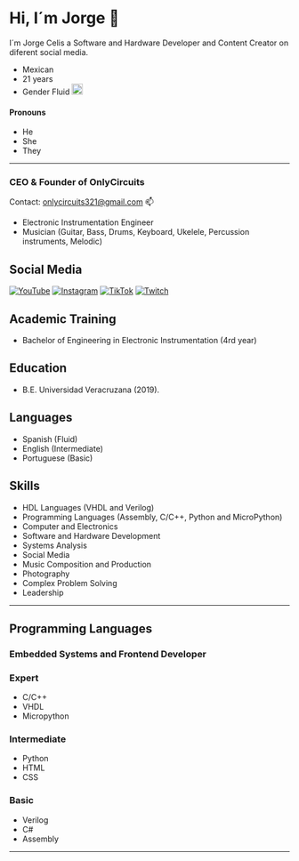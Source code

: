 # Hi, I´m Jorge :guitar:

I´m Jorge Celis a Software and Hardware Developer and Content Creator on diferent social media.
- Mexican 
- 21 years
- Gender Fluid <img src= "https://github.com/joypixels/pride-emoji-flags/blob/master/png/gender-fluid-flag.png?raw=true" width= "20px">
#### Pronouns 
- He
- She
- They

<hr>

### CEO & Founder of OnlyCircuits

Contact: onlycircuits321@gmail.com :mailbox:

- Electronic Instrumentation Engineer
- Musician (Guitar, Bass, Drums, Keyboard, Ukelele, Percussion instruments, Melodic)
## Social Media

[<img src='https://img.shields.io/youtube/channel/subscribers/UC2dgur8_ip1ran6Svu5eWwQ?color=19A9FF&label=YouTube&style=flat-square' alt='YouTube'>](https://www.youtube.com/channel/UC2dgur8_ip1ran6Svu5eWwQ) [<img src='https://img.shields.io/badge/Instagram-%40only__circuits-19A9FF?style=flat-square' alt='Instagram'>](https://www.instagram.com/only_circuits/) [<img src='https://img.shields.io/badge/TikTok-%40only__circuits-19A9FF?style=flat-square' alt='TikTok'>](https://www.tiktok.com/@only_circuits) [<img src='https://img.shields.io/badge/Twitch-%40only__circuits-19A9FF?style=flat-square' alt='Twitch'>](https://www.twitch.tv/only_circuits)

## Academic Training

- Bachelor of Engineering in Electronic Instrumentation (4rd year)

## Education

- B.E. Universidad Veracruzana (2019).

## Languages

- Spanish (Fluid)
- English (Intermediate)
- Portuguese (Basic)

## Skills

- HDL Languages (VHDL and Verilog)
- Programming Languages (Assembly, C/C++, Python and MicroPython)
- Computer and Electronics
- Software and Hardware Development
- Systems Analysis
- Social Media
- Music Composition and Production
- Photography
-  Complex Problem Solving
-  Leadership

<hr>

## Programming Languages

### Embedded Systems and Frontend Developer

### Expert

- C/C++ 
- VHDL
- Micropython

### Intermediate

- Python
- HTML
- CSS

### Basic

- Verilog
- C#
- Assembly

<hr>

